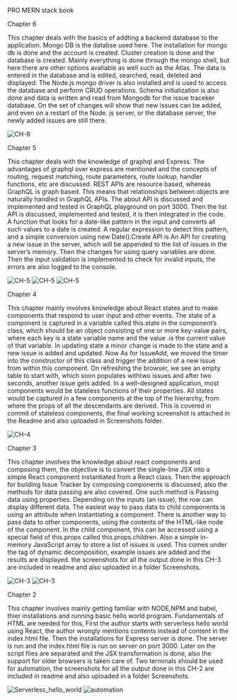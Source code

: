 PRO MERN stack book

Chapter 6

This chapter deals with the basics of addting a backend database to the application. Mongo DB is the databse used here. The installation for mongo db is done and the account is created. Cluster creation is done and the database is created. Mainly everything is done through the mongo shell, but here there are other options avaliable as well such as the Atlas. The data is entered in the database and is edited, searched, read, deleted and displayed. The Node.js mongo driver is also installed and is used to access the database and perform CRUD operations. Schema initialization is also done and data is written and read from Mongodb for the issue traceker database. On the set of changes will show that new issues can be added, and even on a restart of the Node. js server, or the database server, the newly added issues are still there.

![CH-6](https://github.ccs.neu.edu/NEU-CS5610-SU21/SahaiAyush-book/blob/master/Screenshots/mongo-read.JPG)


Chapter 5

This chapter deals with the knowledge of graphql and Express. The advantages of graphql over express are mentioned and the concepts of routing, request matching, route parameters, route lookup, handler functions, etc are discussed. REST APIs are resource based, whereas GraphQL is graph based. This means that relationships between objects are naturally handled in GraphQL APIs. The about API is discussed and implemented and tested in GraphQL playground on port 3000. Then the list API is discussed, implemented and tested, it is then integrated in the code. A function that looks for a date-like pattern in the input and converts all such values to a date is created. A regular expression to detect this pattern, and a simple conversion using new Date().Create API is An API for creating a new issue in the server, which will be appended to the list of issues in the server’s memory. Then the changes for using query variables are done. Then the input validation is implemented to check for invalid inputs, the errors are also logged to the console.

![CH-5](https://github.ccs.neu.edu/NEU-CS5610-SU21/SahaiAyush-book/blob/master/Screenshots/ch5.JPG)
![CH-5](https://github.ccs.neu.edu/NEU-CS5610-SU21/SahaiAyush-book/blob/master/Screenshots/ch5-4.JPG)
![CH-5](https://github.ccs.neu.edu/NEU-CS5610-SU21/SahaiAyush-book/blob/master/Screenshots/ch5-5.JPG)


Chapter 4

This chapter mainly involves knowledge about React states and to make components that respond to user input and other events. The state of a component is captured in a variable called this.state in the component’s class, which should be an object consisting of one or more key-value pairs, where each key is a state variable name and the value .is the current value of that variable. In updating state a minor change is made to the state and a new issue is added and updated. Now As for IssueAdd, we  moved the timer into the constructor of this class and trigger the addition of a new issue from within this component. On refreshing the browser, we see an empty table to start with, which soon populates withtwo issues and after two seconds, another issue gets added. In a well-designed application, most components would be stateless functions of their properties. All states would be captured in a few components at the top of the hierarchy, from where the props of all the descendants are derived. This is covered in commit of stateless components, the final working screenshot is attached in the Readme and also uploaded in Screenshots folder.

![CH-4](https://github.ccs.neu.edu/NEU-CS5610-SU21/SahaiAyush-book/blob/master/Screenshots/ch4.JPG)


Chapter 3

This chapter involves the knowledge about react components and composing them, the objective is to convert the single-line JSX into a simple React component instantiated
from a React class. Then the approach for building Issue Tracker by composing components is discussed, also the methods for data passing are also covered. One such method is Passing data using properties. Depending on the inputs (an issue), the row can display different data. The easiest way to pass data to child components is using an attribute when instantiating a component. There is another way to pass data to other components, using the contents of the HTML-like node of the component. In the child component, this can be accessed using a special field of this.props called this.props.children. Also a simple in-memory JavaScript array to store a list of issues is used. This comes under the tag of dynamic decomposition, example issues are added and the results are displayed. the screenshots for all the output done in this CH-3 are included in readme and also uploaded in a folder Screenshots.

![CH-3](https://github.ccs.neu.edu/NEU-CS5610-SU21/SahaiAyush-book/blob/master/Screenshots/ch_3_react_comp.JPG)
![CH-3](https://github.ccs.neu.edu/NEU-CS5610-SU21/SahaiAyush-book/blob/master/Screenshots/ch_3_final.JPG)

Chapter 2 


This chapter involves mainly getting familiar with NODE,NPM and babel, thier installations and running basic hello world program. Fundamentals of HTML are needed for this, First the author starts with serverless hello world using React, the author wrongly mentions contents instead of content in the index.html file. Then the installations for Express server is done. The server is run and the index.html file is run on server on port 3000. Later on the script files are separated and the JSX transformation is done, also the support for older browsers is taken care of.
Two terminals should be used for automation, the screenshots for all the output done in this CH-2 are included in readme and also uploaded in a folder Screenshots.

![Serverless_hello_world](https://github.ccs.neu.edu/NEU-CS5610-SU21/SahaiAyush-book/blob/master/Screenshots/Serverless_hello_world.jpeg.JPG)
![automation](https://github.ccs.neu.edu/NEU-CS5610-SU21/SahaiAyush-book/blob/master/Screenshots/ch2_4(automation).jpeg.JPG)




